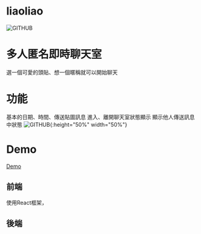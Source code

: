# liaoliao

![GITHUB]( https://lh3.googleusercontent.com/9jlBfVttEobrUkST36anTiGG3MQhY91I8aOTaeULEMpMBK6g8vEgFfFxaWC2RfD1EbDcCHsOIarwsbyE_4W_m_Bj6v3mRKSyD5EJcNloVFCRDP8dMRvE-e5n2wY_3qMLkhVDEkGMPJkARALiSk6wNqhRqGllpZNvTQVqygD7RF0rvyCc_Cc44JO-1bhYqHNSpoWXAhdJA0nVSOsVyOOQ5SH27hYhqimJCxN5sUSSRkw2xOaYjLVnWneE9RUa2kq3GWvRcnV7anCDdhl0n2EAHPI3rG13hhZvzce0_o7DQkjx9J9lTRCGJlh2gQiNfGWxMctnFJ0UMujr7agvscwUbFBg9Rh4JXiLs4xtFBLIAHNsq0X-C7cTpRan74RL5jwGSeIyCmEqfaN1eSwsmx5YbUetf9t-ULscXBurD2DgVMC9DiDonKjcs84EI0IQgeVt9dBjrhHH7lSnq3GqEtvA89EWsGKmX7dviWNhVPuq6ve60vtJT7YUjA1WF6W0iK4RAIIwiD1uidDIZCnpM-NJQRZKPNRizTUwdgv2v_FRQS3lG8Eywztidyc7feFTBV6Pghg5f0wglSZptjfoCPcCd0ZD1WmAa_CmbXmBUAKTtJkAHQVMgj57x07HoujLdbaApgyMoQauNmqfWTW1uvF-sH2QjDIJ6ccJsjKEJ1jmBq4tGCTPhTvBHMC9-bYx-g=w1641-h867-no?authuser=0 "liaoliao")
# 多人匿名即時聊天室
選一個可愛的頭貼、想一個暱稱就可以開始聊天

# 功能
基本的日期、時間、傳送貼圖訊息
進入、離開聊天室狀態顯示
顯示他人傳送訊息中狀態
![GITHUB](https://lh3.googleusercontent.com/nwOR84bESgWV0V2RzoxBz35El-eStIborv_t_nQzSbvsAsJLsTcDLpe4lw9ypVYOAu25ymhfxTKCp5quYpTIeP4eYTpucweB4okzWCtwitQEzd4vDQJIel3cdOt6NwFd0U3ZC5LRgQZ6cA98YsG-t3k0cq-R-4j_47dME6bir1z_P3KOJ-oqNe4dSeyB_JjG2kUBZw6gSsoiLQUjB9qnMp3392KNgJessb_x4WvciTTuEt5HU5-UgtqPB1GpqAJ-BbT4hveSn5-IL_GiMmwm6D5_QzP2Xtrd7m9oENgoC8v9MOFAavSmwxCoVB8kMv_Mzv1Ubnu8fQrk2XNCEPQduyLArr5AgSh3t9u2PHd8ntjVEc_sN0IQx78MF52zpTwOOkUh8u1CI5rry6bA_uFLgI3Oih8PQm0y5GuncBnU-EY3oBwy9sUi1MXDIOvw6abhMy0y_G_qamKSrgm0_e6I3aFyTcNbqKIDRMIN7SGCPDF7sTof9kDQDURh8pc0xnaFKx8-UThoI5ibwgNoYGAI1ohF2Yc6xT1kgubWQ9POqknmTIwad2t84bDRYgSjcpBvhlfFRIDOlMMG0xoQ-PaR4M1Hw7NuKdXBoULEskjJwlVlasBxYvDjQE-__gAIMymzi_AN0eclNis3mgFtoB9rY6Ef6E6X2Vp0hWZKleVaHqTuq7yLCNbvfB-TUi9nqg=w860-h576-no?authuser=0){:height="50%" width="50%"}




# Demo
[Demo](https://liaoliao.netlify.app/)


## 前端
使用React框架，

## 後端

